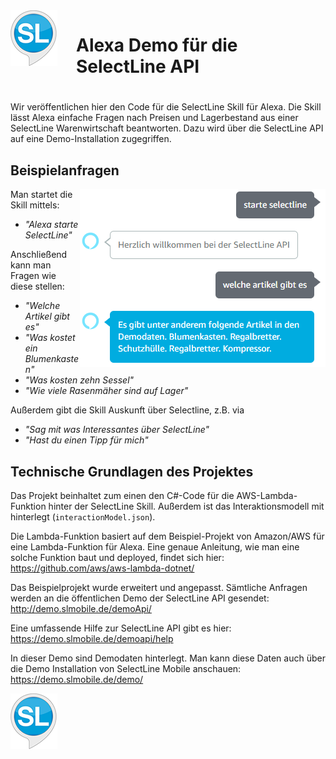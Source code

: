 <img align="left" src="./Media/Amazon-SkillLogo_75px.png" style="margin-right:30px;">

# Alexa Demo für die SelectLine API
# 
Wir veröffentlichen hier den Code für die SelectLine Skill für Alexa. Die Skill lässt Alexa einfache Fragen nach Preisen und Lagerbestand aus einer SelectLine Warenwirtschaft beantworten. Dazu wird über die SelectLine API auf eine Demo-Installation zugegriffen.

## Beispielanfragen
<img align="right" src="./Media/Frage-01.png">

Man startet die Skill mittels:
- *"Alexa starte SelectLine"*

Anschließend kann man Fragen wie diese stellen:
- *"Welche Artikel gibt es"*
- *"Was kostet ein Blumenkasten"*
- *"Was kosten zehn Sessel"*
- *"Wie viele Rasenmäher sind auf Lager"*

Außerdem gibt die Skill Auskunft über Selectline, z.B. via
- *"Sag mit was Interessantes über SelectLine"*
- *"Hast du einen Tipp für mich"*

## Technische Grundlagen des Projektes
Das Projekt beinhaltet zum einen den C#-Code für die AWS-Lambda-Funktion hinter der SelectLine Skill. Außerdem ist das Interaktionsmodell mit hinterlegt (`interactionModel.json`).

Die Lambda-Funktion basiert auf dem Beispiel-Projekt von Amazon/AWS für eine Lambda-Funktion für Alexa. Eine genaue Anleitung, wie man eine solche Funktion baut und deployed, findet sich hier:
https://github.com/aws/aws-lambda-dotnet/

Das Beispielprojekt wurde erweitert und angepasst. Sämtliche Anfragen werden an die öffentlichen Demo der SelectLine API gesendet:
http://demo.slmobile.de/demoApi/

Eine umfassende Hilfe zur SelectLine API gibt es hier:
https://demo.slmobile.de/demoapi/help

In dieser Demo sind Demodaten hinterlegt. Man kann diese Daten auch über die Demo Installation von SelectLine Mobile anschauen:
https://demo.slmobile.de/demo/

![Logo](./Media/Amazon-SkillLogo_75px.png)